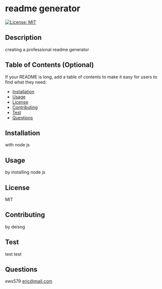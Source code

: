 # readme generator
  [![License: MIT](https://img.shields.io/badge/License-MIT-yellow.svg)](https://opensource.org/licenses/MIT)
  ## Description
  
  creating a professional readme generator
  
  ## Table of Contents (Optional)
  
  If your README is long, add a table of contents to make it easy for users to find what they need.
  
  - [Installation](#installation)
  - [Usage](#usage)
  - [License](#license)
  - [Contributing](#contributing)
  - [Test](#test)
  - [Questions](#questions)
  
  ## Installation
  
  with node js
  
  ## Usage
  
  by installing node js
  
  ## License
  MIT
  
  ## Contributing
  
  by deisng
   
  ## Test
  
  test test
  
  ## Questions
  ews579 eric@mail.com
  
  
  